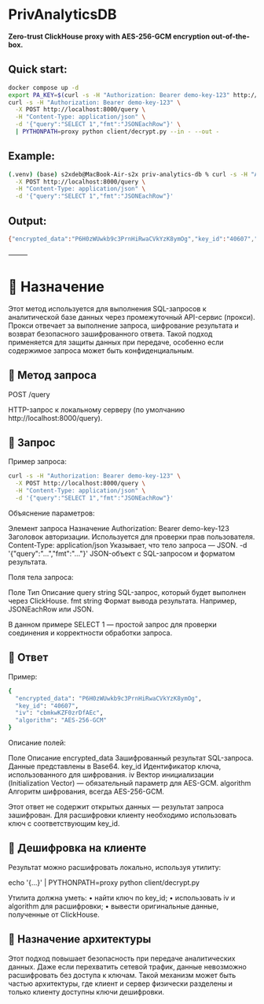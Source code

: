 # PrivAnalyticsDB

**Zero-trust ClickHouse proxy with AES-256-GCM encryption out-of-the-box.**

## Quick start:

```bash
docker compose up -d
export PA_KEY=$(curl -s -H "Authorization: Bearer demo-key-123" http://localhost:8000/key)
curl -s -H "Authorization: Bearer demo-key-123" \
  -X POST http://localhost:8000/query \
  -H "Content-Type: application/json" \
  -d '{"query":"SELECT 1","fmt":"JSONEachRow"}' \
  | PYTHONPATH=proxy python client/decrypt.py --in - --out -
```
## Example:
```bash
(.venv) (base) s2xdeb@MacBook-Air-s2x priv-analytics-db % curl -s -H "Authorization: Bearer demo-key-123" \
  -X POST http://localhost:8000/query \
  -H "Content-Type: application/json" \
  -d '{"query":"SELECT 1","fmt":"JSONEachRow"}'
```
## Output:
```bash
{"encrypted_data":"P6H0zWUwkb9c3PrnHiRwaCVkYzK8ymOg","key_id":"40607","iv":"cbmkwKZF0zrDfAEc","algorithm":"AES-256-GCM"}% 
```
⸻

# 🔹 Назначение

Этот метод используется для выполнения SQL-запросов к аналитической базе данных через промежуточный API-сервис (прокси). Прокси отвечает за выполнение запроса, шифрование результата и возврат безопасного зашифрованного ответа. Такой подход применяется для защиты данных при передаче, особенно если содержимое запроса может быть конфиденциальным.

## 🔹 Метод запроса

POST /query

HTTP-запрос к локальному серверу (по умолчанию http://localhost:8000/query).

## 🔹 Запрос

Пример запроса:

```bash
curl -s -H "Authorization: Bearer demo-key-123" \
  -X POST http://localhost:8000/query \
  -H "Content-Type: application/json" \
  -d '{"query":"SELECT 1","fmt":"JSONEachRow"}'
```

Объяснение параметров:

Элемент запроса	Назначение
Authorization: Bearer demo-key-123	Заголовок авторизации. Используется для проверки прав пользователя.
Content-Type: application/json	Указывает, что тело запроса — JSON.
-d '{"query":"...","fmt":"..."}'	JSON-объект с SQL-запросом и форматом результата.

Поля тела запроса:

Поле	Тип	Описание
query	string	SQL-запрос, который будет выполнен через ClickHouse.
fmt	string	Формат вывода результата. Например, JSONEachRow или JSON.

В данном примере SELECT 1 — простой запрос для проверки соединения и корректности обработки запроса.

## 🔹 Ответ

Пример:
```bash
{
  "encrypted_data": "P6H0zWUwkb9c3PrnHiRwaCVkYzK8ymOg",
  "key_id": "40607",
  "iv": "cbmkwKZF0zrDfAEc",
  "algorithm": "AES-256-GCM"
}
```
Описание полей:

Поле	Описание
encrypted_data	Зашифрованный результат SQL-запроса. Данные представлены в Base64.
key_id	Идентификатор ключа, использованного для шифрования.
iv	Вектор инициализации (Initialization Vector) — обязательный параметр для AES-GCM.
algorithm	Алгоритм шифрования, всегда AES-256-GCM.

Этот ответ не содержит открытых данных — результат запроса зашифрован. Для расшифровки клиенту необходимо использовать ключ с соответствующим key_id.

## 🔹 Дешифровка на клиенте

Результат можно расшифровать локально, используя утилиту:

echo '{...}' | PYTHONPATH=proxy python client/decrypt.py

Утилита должна уметь:
	•	найти ключ по key_id;
	•	использовать iv и algorithm для расшифровки;
	•	вывести оригинальные данные, полученные от ClickHouse.

## 🔹 Назначение архитектуры

Этот подход повышает безопасность при передаче аналитических данных. Даже если перехватить сетевой трафик, данные невозможно расшифровать без доступа к ключам. Такой механизм может быть частью архитектуры, где клиент и сервер физически разделены и только клиенту доступны ключи дешифровки.
